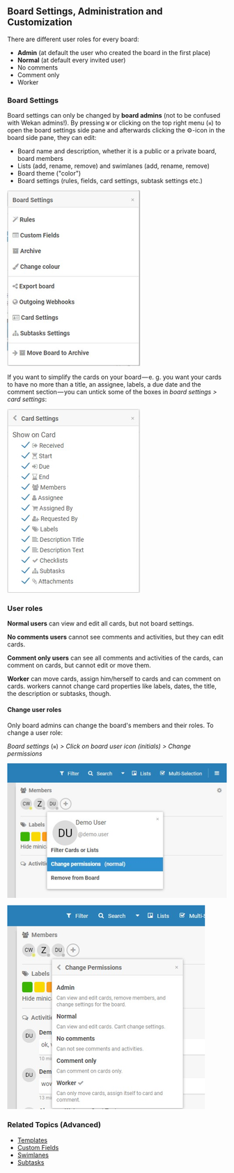 ## Board Settings, Administration and Customization

There are different user roles for every board:
* **Admin** (at default the user who created the board in the first place)
* **Normal** (at default every invited user)
* No comments
* Comment only
* Worker

### Board Settings
Board settings can only be changed by **board admins** (not to be confused with Wekan admins!). By pressing `W` or clicking on the top right menu (`≡`) to open the board settings side pane and afterwards clicking the ⚙️-icon in the board side pane, they can edit:
* Board name and description, whether it is a public or a private board, board members
* Lists (add, rename, remove) and swimlanes (add, rename, remove)
* Board theme ("color")
* Board settings (rules, fields, card settings, subtask settings etc.)

![Board settings visible for board admins](board-settings.jpg)

If you want to simplify the cards on your board — e. g. you want your cards to have no more than a title, an assignee, labels, a due date and the comment section — you can untick some of the boxes in *board settings > card settings*:

![card settings visible for board admins](card-settings.jpg)

### User roles
**Normal users** can view and edit all cards, but not board settings.

**No comments users** cannot see comments and activities, but they can edit cards.

**Comment only users** can see all comments and activities of the cards, can comment on cards, but cannot edit or move them.

**Worker** can move cards, assign him/herself to cards and can comment on cards. workers cannot change card properties like labels, dates, the title, the description or subtasks, though.

#### Change user roles
Only board admins can change the board's members and their roles. To change a user role:

*Board settings* (`≡`) *> Click on board user icon (initials) > Change permissions*

![Change board user permissions](change-board-user-permissions.jpg)

![board user roles](change-board-user-permissions-roles.jpg)


### Related Topics (Advanced)
* [Templates](Templates.md)
* [Custom Fields](Custom-Fields.md)
* [Swimlanes](Swimlanes.md)
* [Subtasks](Subtasks.md)
